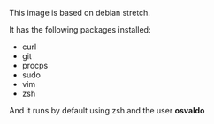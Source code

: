 This image is based on debian stretch.

It has the following packages installed:

- curl
- git
- procps
- sudo
- vim
- zsh

And it runs by default using zsh and the user **osvaldo**